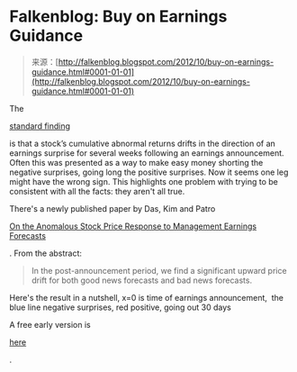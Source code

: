 <!--yml
category: 未分类
date: 2024-05-12 20:20:00
-->

# Falkenblog: Buy on Earnings Guidance

> 来源：[http://falkenblog.blogspot.com/2012/10/buy-on-earnings-guidance.html#0001-01-01](http://falkenblog.blogspot.com/2012/10/buy-on-earnings-guidance.html#0001-01-01)

The

[standard finding](http://en.wikipedia.org/wiki/Post-earnings-announcement_drift)

is that a stock’s cumulative abnormal returns drifts in the direction of an earnings surprise for several weeks following an earnings announcement. Often this was presented as a way to make easy money shorting the negative surprises, going long the positive surprises. Now it seems one leg might have the wrong sign. This highlights one problem with trying to be consistent with all the facts: they aren't all true.

There's a newly published paper by Das, Kim and Patro 

[On the Anomalous Stock Price Response to Management Earnings Forecasts](http://onlinelibrary.wiley.com/doi/10.1111/j.1468-5957.2012.02298.x/abstract)

. From the abstract:

> In the post-announcement period, we find a significant upward price drift for both good news forecasts and bad news forecasts.

Here's the result in a nutshell, x=0 is time of earnings announcement,  the blue line negative surprises, red positive, going out 30 days

A free early version is

[here](http://papers.ssrn.com/sol3/papers.cfm?abstract_id=1965692)

.